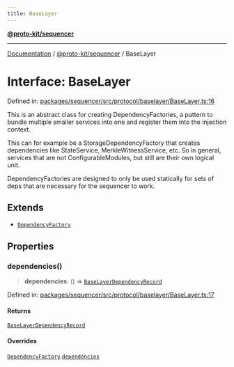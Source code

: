 ```yaml
---
title: BaseLayer
---
```


[**@proto-kit/sequencer**](../README.md)

***

[Documentation](../../../README.md) / [@proto-kit/sequencer](../README.md) / BaseLayer

# Interface: BaseLayer

Defined in: [packages/sequencer/src/protocol/baselayer/BaseLayer.ts:16](https://github.com/proto-kit/framework/blob/4d6b3b6da51b3edee0fbf25ce72c1f59ec61e891/packages/sequencer/src/protocol/baselayer/BaseLayer.ts#L16)

This is an abstract class for creating DependencyFactories, a pattern
to bundle multiple smaller services into one and register them into the
injection context.

This can for example be a StorageDependencyFactory that creates dependencies
like StateService, MerkleWitnessService, etc. So in general, services that
are not ConfigurableModules, but still are their own logical unit.

DependencyFactories are designed to only be used statically for sets of
deps that are necessary for the sequencer to work.

## Extends

- [`DependencyFactory`](../../common/interfaces/DependencyFactory.md)

## Properties

### dependencies()

> **dependencies**: () => [`BaseLayerDependencyRecord`](BaseLayerDependencyRecord.md)

Defined in: [packages/sequencer/src/protocol/baselayer/BaseLayer.ts:17](https://github.com/proto-kit/framework/blob/4d6b3b6da51b3edee0fbf25ce72c1f59ec61e891/packages/sequencer/src/protocol/baselayer/BaseLayer.ts#L17)

#### Returns

[`BaseLayerDependencyRecord`](BaseLayerDependencyRecord.md)

#### Overrides

[`DependencyFactory`](../../common/interfaces/DependencyFactory.md).[`dependencies`](../../common/interfaces/DependencyFactory.md#dependencies)
